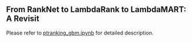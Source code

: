 
## From RankNet to LambdaRank to LambdaMART: A Revisit

Please refer to [ptranking_gbm.ipynb](https://github.com/ptranking/ptranking.github.io/raw/master/tutorial/) for detailed description.
